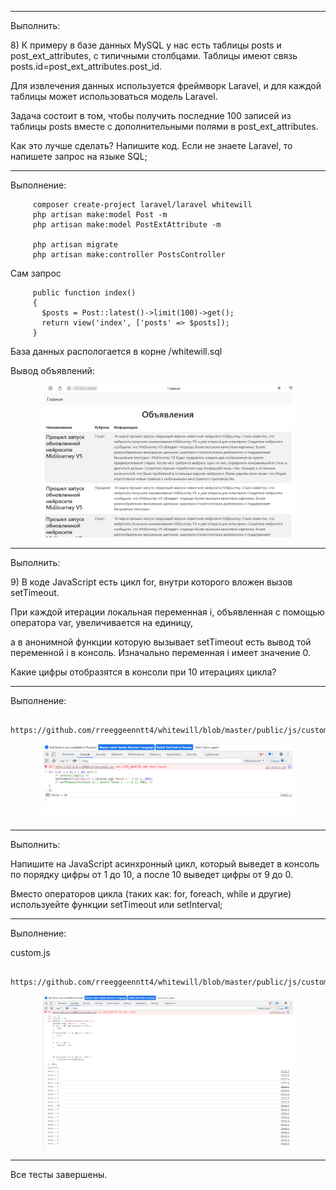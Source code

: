 --------------------------------------
<p>Выполнить:</p>
<p>
8) К примеру в базе данных MySQL у нас есть таблицы posts и post_ext_attributes, с типичными столбцами. Таблицы имеют связь posts.id=post_ext_attributes.post_id.
</p>
<p>
Для извлечения данных используется фреймворк Laravel, и для каждой таблицы может использоваться модель Laravel.
</p>
<p>
Задача состоит в том, чтобы получить последние 100 записей из таблицы posts вместе с дополнительными полями в post_ext_attributes.
</p>
<p>
Как это лучше сделать? Напишите код. Если не знаете Laravel, то напишете запрос на языке SQL;
</p>

--------------------------------------
<p>Выполнение:</p>

         composer create-project laravel/laravel whitewill
	     php artisan make:model Post -m
	     php artisan make:model PostExtAttribute -m

         php artisan migrate
         php artisan make:controller PostsController

Сам запроc

         public function index()
         {
           $posts = Post::latest()->limit(100)->get();
           return view('index', ['posts' => $posts]);
         }

База данных распологается в корне /whitewill.sql

Вывод объявлений:

<p align="center"><img src="https://raw.githubusercontent.com/rreeggeenntt4/whitewill/master/public/media/img.png" width="400" alt="Laravel Logo"></p>

--------------------------------------
<p>Выполнить:</p>
<p>
9) В коде JavaScript есть цикл for, внутри которого вложен вызов setTimeout.
</p>
<p>
При каждой итерации локальная переменная i, объявленная с помощью оператора var, увеличивается на единицу,
</p>
<p>
а в анонимной функции которую вызывает setTimeout есть вывод той переменной i в консоль. Изначально переменная i имеет значение 0.
</p>
<p>
Какие цифры отобразятся в консоли при 10 итерациях цикла?
</p>

--------------------------------------
<p>Выполнение:</p>

     https://github.com/rreeggeenntt4/whitewill/blob/master/public/js/custom.js


<p align="center"><img src="https://raw.githubusercontent.com/rreeggeenntt4/whitewill/master/public/media/console.png" width="400" alt="Laravel Logo"></p>

--------------------------------------
<p>Выполнить:</p>
<p>
Напишите на JavaScript асинхронный цикл, который выведет в консоль по порядку цифры от 1 до 10, а после 10 выведет цифры от 9 до 0.
</p>
<p>
Вместо операторов цикла (таких как: for, foreach, while и другие) используейте функции setTimeout или setInterval;
</p>


--------------------------------------
<p>Выполнение:</p>

custom.js 

     https://github.com/rreeggeenntt4/whitewill/blob/master/public/js/custom.js


<p align="center"><img src="https://raw.githubusercontent.com/rreeggeenntt4/whitewill/master/public/media/setinterval.png" width="400" alt="Laravel Logo"></p>

--------------------------------------

Все тесты завершены.